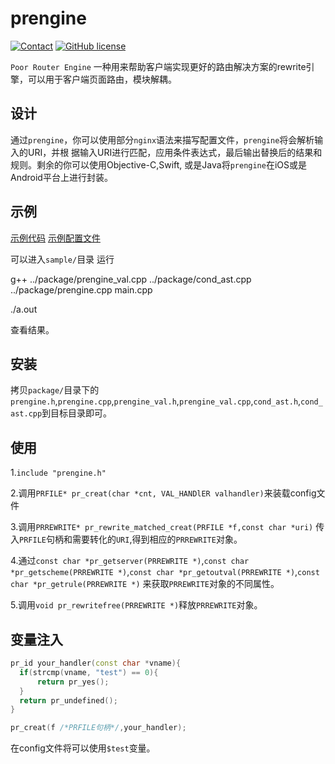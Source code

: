 # prengine
[![Contact](https://img.shields.io/badge/contact-%40shenruisi-orange.svg)](mailto:tigris.shin@gmail.com)
[![GitHub license](https://img.shields.io/badge/license-BSD-blue.svg?style=flat)](https://github.com/shenruisi/prengine/blob/master/LICENSE)

`Poor Router Engine` 一种用来帮助客户端实现更好的路由解决方案的rewrite引擎，可以用于客户端页面路由，模块解耦。

## 设计
通过`prengine`，你可以使用部分`nginx`语法来描写配置文件，`prengine`将会解析输入的URI，并根
据输入URI进行匹配，应用条件表达式，最后输出替换后的结果和规则。剩余的你可以使用Objective-C,Swift,
或是Java将`prengine`在iOS或是Android平台上进行封装。

## 示例

[示例代码](https://github.com/shenruisi/prengine/blob/master/sample/main.cpp)  [示例配置文件](https://github.com/shenruisi/prengine/blob/master/sample/sample.conf)

可以进入`sample/`目录 运行

g++ ../package/prengine_val.cpp ../package/cond_ast.cpp ../package/prengine.cpp  main.cpp

./a.out

查看结果。

## 安装
拷贝`package/`目录下的 `prengine.h`,`prengine.cpp`,`prengine_val.h`,`prengine_val.cpp`,`cond_ast.h`,`cond_ast.cpp`到目标目录即可。

## 使用
1.`include "prengine.h"`

2.调用`PRFILE* pr_creat(char *cnt, VAL_HANDlER valhandler)`来装载config文件

3.调用`PRREWRITE* pr_rewrite_matched_creat(PRFILE *f,const char *uri)` 传入`PRFILE`句柄和需要转化的`URI`,得到相应的`PRREWRITE`对象。

4.通过`const char *pr_getserver(PRREWRITE *)`,`const char *pr_getscheme(PRREWRITE *)`,`const char *pr_getoutval(PRREWRITE *)`,`const char *pr_getrule(PRREWRITE *)`
来获取`PRREWRITE`对象的不同属性。

5.调用`void pr_rewritefree(PRREWRITE *)`释放`PRREWRITE`对象。

## 变量注入
```c++
pr_id your_handler(const char *vname){
  if(strcmp(vname, "test") == 0){
      return pr_yes();
  }
  return pr_undefined();
}

pr_creat(f /*PRFILE句柄*/,your_handler);
```
在config文件将可以使用`$test`变量。
